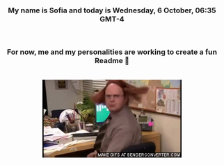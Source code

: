 


<div align="center">
<h3 >My name is Sofia and today is Wednesday, 6 October, 06:35 GMT-4</h3><br>
<h3 >For now, me and my personalities are working to create a fun Readme 👋
</h3><br>
<img src='img/dwight.gif' alt='working...'/>
</div>
